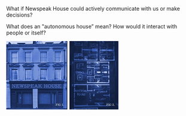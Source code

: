 What if Newspeak House could actively communicate with us or make decisions?

What does an "autonomous house” mean? How would it interact with people or itself?

<img src="../images/FrontNewspeakHouse02.jpg" alt="NWSPK House" class="img-fluid">

